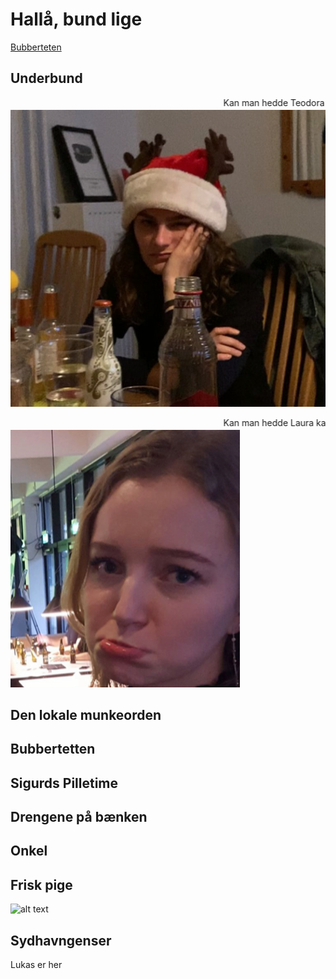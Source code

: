 # Hallå, bund lige
<a href="Tiers/bubberteten.html">Bubberteten</a>
## Underbund
<marquee>Kan man hedde Teodora kan man bunde!</marquee> <br/>
![alt text](Stoddere/StodderTheo.png "Bundedora")  


<marquee>Kan man hedde Laura kan man også bunde!</marquee> <br/>
![alt text](Stoddere/StodderLaura.png "Laura er en bundetøs") 

## Den lokale munkeorden

## Bubbertetten 

## Sigurds Pilletime

## Drengene på bænken

## Onkel

## Frisk pige
![alt text](Stoddere/Maxrie.gif "Maxrie maxes into battle!") 
## Sydhavngenser
Lukas er her
